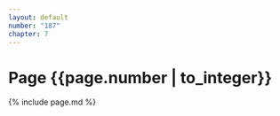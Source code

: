 ```yaml
---
layout: default
number: "187"
chapter: 7
---
```


# Page {{page.number | to_integer}}
{% include page.md %}
